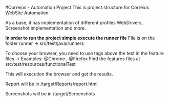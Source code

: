 #Correios -  Automation Project
This is project structure for Correios WebSite Automation. 

As a base, it has implementation of different profiles WebDrivers, 
Screenshot implementation and more.


**In order to run the project simple execute the runner file**
File is on the folder runner -> src/test/java/runners 

To choose your browser, you need to use tags above the test in the feature files ->
Examples: @Chrome , @Firefox 
Find the features files at src/test/resources/functionalTest

This will execution the browser and get the results.


Report will be in /target/Reports/report.html 

Screenshots will be in /target/Screenshots
